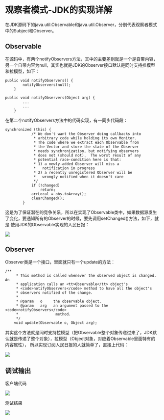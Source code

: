 # 观察者模式-JDK的实现详解  

在JDK源码下的java.util.Observable和java.util.Observer，分别代表观察者模式中的Subject和Observer。

## Observable  

在源码中，有两个notifyObservers方法，其中的主要差别就是一个是自带内容，另一个自带内容为null，其实也就是JDK的Observer接口默认是同时支持推模型和拉模型，如下：

    public void notifyObservers() {
            notifyObservers(null);
        }
    
    public void notifyObservers(Object arg) {
            ...
            ...
        }  
        
在第二个notifyObservers方法中的代码实现，有一同步代码段：  

    synchronized (this) {
                /* We don't want the Observer doing callbacks into
                 * arbitrary code while holding its own Monitor.
                 * The code where we extract each Observable from
                 * the Vector and store the state of the Observer
                 * needs synchronization, but notifying observers
                 * does not (should not).  The worst result of any
                 * potential race-condition here is that:
                 * 1) a newly-added Observer will miss a
                 *   notification in progress
                 * 2) a recently unregistered Observer will be
                 *   wrongly notified when it doesn't care
                 */
                if (!changed)
                    return;
                arrLocal = obs.toArray();
                clearChanged();
            }

这是为了保证潜在的竞争关系，所以在实现了Observable类中，如果数据源发生了变化，要通知所有的Observer的时候，要先调用setChanged()方法，如下，就是
使用JDK的Observable实现的人民日报：  

 ![](https://github.com/vikingden8/DesignPatterns-Java/blob/master/images/observer/jdk/observer_jdk_01.png)   
 
## Observer  

Observer类是一个接口，里面就只有一个update的方法：  

    /**
         * This method is called whenever the observed object is changed. An
         * application calls an <tt>Observable</tt> object's
         * <code>notifyObservers</code> method to have all the object's
         * observers notified of the change.
         *
         * @param   o     the observable object.
         * @param   arg   an argument passed to the <code>notifyObservers</code>
         *                 method.
         */
        void update(Observable o, Object arg);

其实这个方法就是同时支持拉模型（把Observable整个对象传递过来了，JDK默认就是传递了整个对象），拉模型（Object对象，对应着Observable里面特有的内容属性），
所以实现订阅人民日报的人就简单了，直接上代码：
    
 ![](https://github.com/vikingden8/DesignPatterns-Java/blob/master/images/observer/jdk/observer_jdk_02.png)   
 
## 调试输出 

客户端代码  

 ![](https://github.com/vikingden8/DesignPatterns-Java/blob/master/images/observer/jdk/observer_jdk_03.png) 
 
测试结果

 ![](https://github.com/vikingden8/DesignPatterns-Java/blob/master/images/observer/jdk/observer_jdk_04.png) 